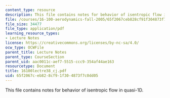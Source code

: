 ```yaml
---
content_type: resource
description: This file contains notes for behavior of isentropic flow in quasi-1D.
file: /courses/16-100-aerodynamics-fall-2005/65f2067ceb828cf91f304873f7c0dd05_16100lectre38_cj.pdf
file_size: 34477
file_type: application/pdf
learning_resource_types:
- Lecture Notes
license: https://creativecommons.org/licenses/by-nc-sa/4.0/
ocw_type: OCWFile
parent_title: Lecture Notes
parent_type: CourseSection
parent_uid: aac0011c-aef7-5515-ccc9-354af44ae163
resourcetype: Document
title: 16100lectre38_cj.pdf
uid: 65f2067c-eb82-8cf9-1f30-4873f7c0dd05
---
```

This file contains notes for behavior of isentropic flow in quasi-1D.